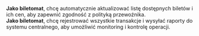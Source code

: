 **Jako biletomat**, chcę automatycznie aktualizować listę dostępnych biletów i ich cen, aby zapewnić zgodność z polityką przewoźnika.\
**Jako biletomat**, chcę rejestrować wszystkie transakcje i wysyłać raporty do systemu centralnego, aby umożliwić monitoring i kontrolę operacji.